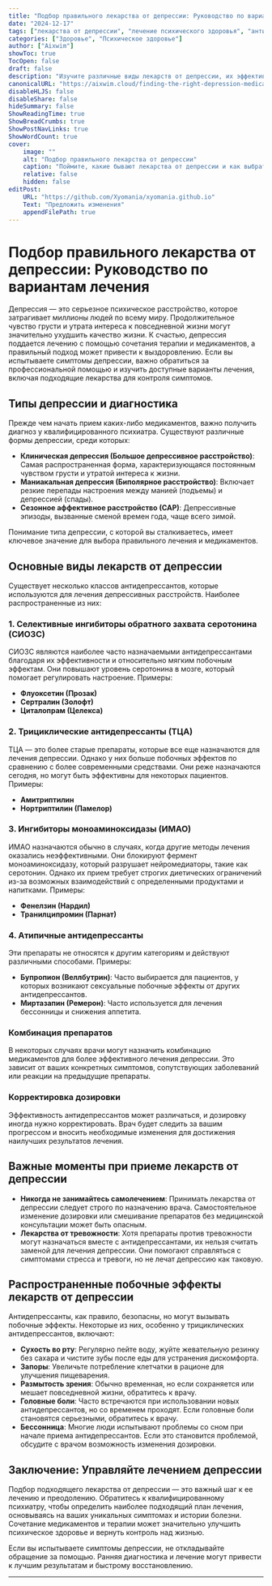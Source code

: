 ```yaml
---
title: "Подбор правильного лекарства от депрессии: Руководство по вариантам лечения"
date: "2024-12-17"
tags: ["лекарства от депрессии", "лечение психического здоровья", "антидепрессанты", "терапия", "депрессия"]
categories: ["Здоровье", "Психическое здоровье"]
author: ["Aixwim"]
showToc: true
TocOpen: false
draft: false
description: "Изучите различные виды лекарств от депрессии, их эффективность, побочные эффекты и узнайте, как подобрать подходящее лечение."
canonicalURL: "https://aixwim.cloud/finding-the-right-depression-medication"
disableHLJS: false
disableShare: false
hideSummary: false
ShowReadingTime: true
ShowBreadCrumbs: true
ShowPostNavLinks: true
ShowWordCount: true
cover:
    image: ""
    alt: "Подбор правильного лекарства от депрессии"
    caption: "Поймите, какие бывают лекарства от депрессии и как выбрать подходящее для вас."
    relative: false
    hidden: false
editPost:
    URL: "https://github.com/Xyomania/xyomania.github.io"
    Text: "Предложить изменения"
    appendFilePath: true
---
```


# Подбор правильного лекарства от депрессии: Руководство по вариантам лечения

Депрессия — это серьезное психическое расстройство, которое затрагивает миллионы людей по всему миру. Продолжительное чувство грусти и утрата интереса к повседневной жизни могут значительно ухудшить качество жизни. К счастью, депрессия поддается лечению с помощью сочетания терапии и медикаментов, а правильный подход может привести к выздоровлению. Если вы испытываете симптомы депрессии, важно обратиться за профессиональной помощью и изучить доступные варианты лечения, включая подходящие лекарства для контроля симптомов.

## Типы депрессии и диагностика

Прежде чем начать прием каких-либо медикаментов, важно получить диагноз у квалифицированного психиатра. Существуют различные формы депрессии, среди которых:  

- **Клиническая депрессия (Большое депрессивное расстройство)**: Самая распространенная форма, характеризующаяся постоянным чувством грусти и утратой интереса к жизни.  
- **Маниакальная депрессия (Биполярное расстройство)**: Включает резкие перепады настроения между манией (подъемы) и депрессией (спады).  
- **Сезонное аффективное расстройство (САР)**: Депрессивные эпизоды, вызванные сменой времен года, чаще всего зимой.  

Понимание типа депрессии, с которой вы сталкиваетесь, имеет ключевое значение для выбора правильного лечения и медикаментов.

## Основные виды лекарств от депрессии

Существует несколько классов антидепрессантов, которые используются для лечения депрессивных расстройств. Наиболее распространенные из них:  

### 1. **Селективные ингибиторы обратного захвата серотонина (СИОЗС)**  
СИОЗС являются наиболее часто назначаемыми антидепрессантами благодаря их эффективности и относительно мягким побочным эффектам. Они повышают уровень серотонина в мозге, который помогает регулировать настроение. Примеры:  
- **Флуоксетин (Прозак)**  
- **Сертралин (Золофт)**  
- **Циталопрам (Целекса)**  

### 2. **Трициклические антидепрессанты (ТЦА)**  
ТЦА — это более старые препараты, которые все еще назначаются для лечения депрессии. Однако у них больше побочных эффектов по сравнению с более современными средствами. Они реже назначаются сегодня, но могут быть эффективны для некоторых пациентов. Примеры:  
- **Амитриптилин**  
- **Нортриптилин (Памелор)**  

### 3. **Ингибиторы моноаминоксидазы (ИМАО)**  
ИМАО назначаются обычно в случаях, когда другие методы лечения оказались неэффективными. Они блокируют фермент моноаминоксидазу, который разрушает нейромедиаторы, такие как серотонин. Однако их прием требует строгих диетических ограничений из-за возможных взаимодействий с определенными продуктами и напитками. Примеры:  
- **Фенелзин (Нардил)**  
- **Транилципромин (Парнат)**  

### 4. **Атипичные антидепрессанты**  
Эти препараты не относятся к другим категориям и действуют различными способами. Примеры:  
- **Бупропион (Веллбутрин)**: Часто выбирается для пациентов, у которых возникают сексуальные побочные эффекты от других антидепрессантов.  
- **Миртазапин (Ремерон)**: Часто используется для лечения бессонницы и снижения аппетита.  

### Комбинация препаратов  
В некоторых случаях врачи могут назначить комбинацию медикаментов для более эффективного лечения депрессии. Это зависит от ваших конкретных симптомов, сопутствующих заболеваний или реакции на предыдущие препараты.

### Корректировка дозировки  
Эффективность антидепрессантов может различаться, и дозировку иногда нужно корректировать. Врач будет следить за вашим прогрессом и вносить необходимые изменения для достижения наилучших результатов лечения.

## Важные моменты при приеме лекарств от депрессии

- **Никогда не занимайтесь самолечением**: Принимать лекарства от депрессии следует строго по назначению врача. Самостоятельное изменение дозировки или смешивание препаратов без медицинской консультации может быть опасным.  
- **Лекарства от тревожности**: Хотя препараты против тревожности могут назначаться вместе с антидепрессантами, их нельзя считать заменой для лечения депрессии. Они помогают справляться с симптомами стресса и тревоги, но не лечат депрессию как таковую.

## Распространенные побочные эффекты лекарств от депрессии

Антидепрессанты, как правило, безопасны, но могут вызывать побочные эффекты. Некоторые из них, особенно у трициклических антидепрессантов, включают:  
- **Сухость во рту**: Регулярно пейте воду, жуйте жевательную резинку без сахара и чистите зубы после еды для устранения дискомфорта.  
- **Запоры**: Увеличьте потребление клетчатки в рационе для улучшения пищеварения.  
- **Размытость зрения**: Обычно временная, но если сохраняется или мешает повседневной жизни, обратитесь к врачу.  
- **Головные боли**: Часто встречаются при использовании новых антидепрессантов, но со временем проходят. Если головные боли становятся серьезными, обратитесь к врачу.  
- **Бессонница**: Многие люди испытывают проблемы со сном при начале приема антидепрессантов. Если это становится проблемой, обсудите с врачом возможность изменения дозировки.

## Заключение: Управляйте лечением депрессии

Подбор подходящего лекарства от депрессии — это важный шаг к ее лечению и преодолению. Обратитесь к квалифицированному психиатру, чтобы определить наиболее подходящий план лечения, основываясь на ваших уникальных симптомах и истории болезни. Сочетание медикаментов и терапии может значительно улучшить психическое здоровье и вернуть контроль над жизнью.

Если вы испытываете симптомы депрессии, не откладывайте обращение за помощью. Ранняя диагностика и лечение могут привести к лучшим результатам и быстрому восстановлению.

---
